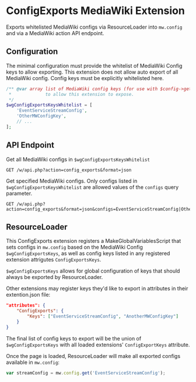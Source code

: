 # ConfigExports MediaWiki Extension

Exports whitelisted MediaWiki configs via ResourceLoader into `mw.config`
and via a MediaWiki action API endpoint.


## Configuration

The minimal configuration must provide the whitelist of MediaWiki Config keys
to allow exporting.  This extension does not allow auto export of all MediaWiki config.
Config keys must be explicitly whitelisted here.

```php
/** @var array list of MediaWiki config keys (for use with $config->getConfig())
 *             to allow this extension to expose.
 */
$wgConfigExportsKeysWhitelist = [
    'EventServiceStreamConfig',
    'OtherMWConfigKey',
    // ...
];
```

## API Endpoint

Get all MediaWiki configs in `$wgConfigExportsKeysWhitelist`
```
GET /w/api.php?action=config_exports&format=json
```

Get specified MediaWiki configs.  Only configs listed in `$wgConfigExportsKeysWhitelist`
are allowed values of the `configs` query parameter.
```
GET /w/api.php?action=config_exports&format=json&configs=EventServiceStreamConfig|OtherMWConfigKey
```

## ResourceLoader

This ConfigExports extension registers a MakeGlobalVariablesScript that
sets configs in `mw.config` based on the MediaWiki Config `$wgConfigExportsKeys`,
as well as config keys listed in any registered extension attrigutes `ConfigExportsKeys`.


`$wgConfigExportsKeys` allows for global configuration of keys that should always be
exported by ResourceLoader.

Other extensions may register keys they'd like to export in attributes in their extention.json file:
```json
"attributes": {
    "ConfigExports": {
        "Keys": ["EventServiceStreamConfig", "AnotherMWConfigKey"]
    }
}
```

The final list of config keys to export will be the union of `$wgConfigExportsKeys` with
all loaded extensions' `ConfigExportKeys` attribute.

Once the page is loaded, ResourceLoader will make all exported configs available in `mw.config`:

```javascript
var streamConfig = mw.config.get('EventServiceStreamConfig');
````
